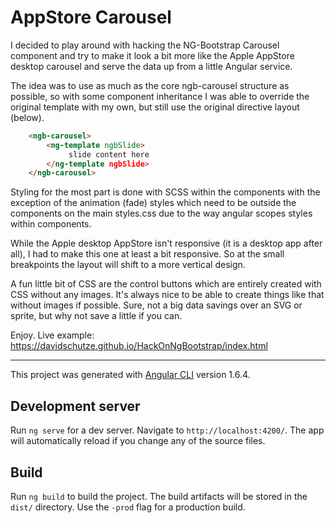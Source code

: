 # AppStore Carousel
I decided to play around with hacking the NG-Bootstrap Carousel component and try to make it look a bit more like the Apple AppStore desktop carousel and serve the data up from a little Angular service.

The idea was to use as much as the core ngb-carousel structure as possible, so with some component inheritance I was able to override the original template with my own, but still use the original directive layout (below).
```html
    <ngb-carousel>
        <ng-template ngbSlide>
             slide content here
        </ng-template ngbSlide>
    </ngb-carousel>
```

Styling for the most part is done with SCSS within the components with the exception of the animation (fade) styles which need to be outside the components on the main styles.css due to the way angular scopes styles within components.

While the Apple desktop AppStore isn't responsive (it is a desktop app after all), I had to make this one at least a bit responsive. So at the small breakpoints the layout will shift to a more vertical design.

A fun little bit of CSS are the control buttons which are entirely created with CSS without any images. It's always nice to be able to create things like that without images if possible. Sure, not a big data savings over an SVG or sprite, but why not save a little if you can.

Enjoy.
Live example: https://davidschutze.github.io/HackOnNgBootstrap/index.html

___



This project was generated with [Angular CLI](https://github.com/angular/angular-cli) version 1.6.4.

## Development server

Run `ng serve` for a dev server. Navigate to `http://localhost:4200/`. The app will automatically reload if you change any of the source files.


## Build

Run `ng build` to build the project. The build artifacts will be stored in the `dist/` directory. Use the `-prod` flag for a production build.

